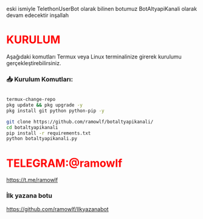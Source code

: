 eski ismiyle TelethonUserBot olarak bilinen botumuz BotAltyapiKanali olarak devam edecektir inşallah 

# <span style="color: red;">KURULUM</span>

Aşağıdaki komutları Termux veya Linux terminalinize girerek kurulumu gerçekleştirebilirsiniz.

### 📥 Kurulum Komutları:
```bash

termux-change-repo
pkg update && pkg upgrade -y
pkg install git python python-pip -y

git clone https://github.com/ramowlf/botaltyapikanali/
cd botaltyapikanali
pip install -r requirements.txt
python botaltyapikanali.py

```
# <span style="color: red;">TELEGRAM:@ramowlf</span>

https://t.me/ramowlf


### İlk yazana botu

https://github.com/ramowlf/Ilkyazanabot
